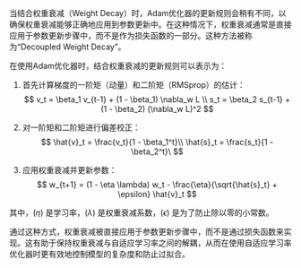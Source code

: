 当结合权重衰减（Weight Decay）时，Adam优化器的更新规则会稍有不同，以确保权重衰减能够正确地应用到参数更新中。在这种情况下，权重衰减通常是直接应用于参数更新步骤中，而不是作为损失函数的一部分。这种方法被称为“Decoupled Weight Decay”。

在使用Adam优化器时，结合权重衰减的更新规则可以表示为：

1. 首先计算梯度的一阶矩（动量）和二阶矩（RMSprop）的估计：
   $$
   v_t = \beta_1 v_{t-1} + (1 - \beta_1) \nabla_w L \\
   s_t = \beta_2 s_{t-1} + (1 - \beta_2) (\nabla_w L)^2
   $$
   
   
2. 对一阶矩和二阶矩进行偏差校正：
   $$
   \hat{v}_t = \frac{v_t}{1 - \beta_1^t}\\
   \hat{s}_t = \frac{s_t}{1 - \beta_2^t}\
   $$
   
   
3. 应用权重衰减并更新参数：
   $$
   w_{t+1} = (1 - \eta \lambda) w_t - \frac{\eta}{\sqrt{\hat{s}_t} + \epsilon} \hat{v}_t
   $$
   

其中，\($\eta$\) 是学习率，\($\lambda$\) 是权重衰减系数，\($\epsilon$\) 是为了防止除以零的小常数。

通过这种方式，权重衰减被直接应用于参数更新步骤中，而不是通过损失函数来实现。这有助于保持权重衰减与自适应学习率之间的解耦，从而在使用自适应学习率优化器时更有效地控制模型的复杂度和防止过拟合。